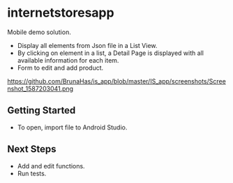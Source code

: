 # internetstoresapp
Mobile demo solution.
- Display all elements from Json file in a List View.
- By clicking on element in a list, a Detail Page is displayed with all available information for each item.
- Form to edit and add product.

https://github.com/BrunaHas/is_app/blob/master/IS_app/screenshots/Screenshot_1587203041.png

## Getting Started
- To open, import file to Android Studio.

## Next Steps
- Add and edit functions.
- Run tests.

